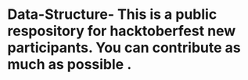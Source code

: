 # Data-Structure- This is a public respository for hacktoberfest new participants. You can contribute as much as possible .
